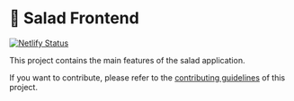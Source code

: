 # 🥞 Salad Frontend

[![Netlify Status](https://api.netlify.com/api/v1/badges/7bebf1a3-be7b-4165-afd1-446256acd5e3/deploy-status)](https://app.netlify.com/sites/salad-prod/deploys)

This project contains the main features of the salad application.

If you want to contribute, please refer to the [contributing guidelines](./CONTRIBUTING.md) of this project.
